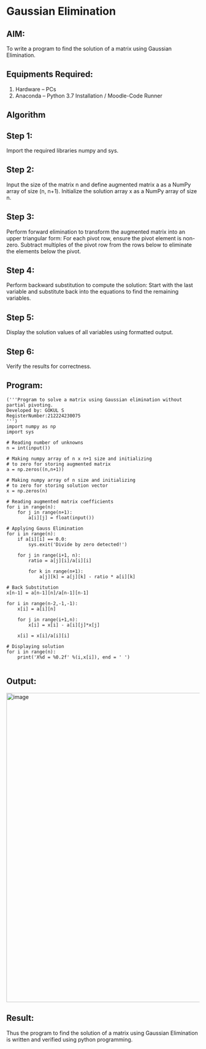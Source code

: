 # Gaussian Elimination

## AIM:
To write a program to find the solution of a matrix using Gaussian Elimination.

## Equipments Required:
1. Hardware – PCs
2. Anaconda – Python 3.7 Installation / Moodle-Code Runner

## Algorithm
## Step 1:
Import the required libraries numpy and sys.

## Step 2:
Input the size of the matrix n and define augmented matrix a as a NumPy array of size (n, n+1). Initialize the solution array x as a NumPy array of size n.

## Step 3:
Perform forward elimination to transform the augmented matrix into an upper triangular form:
For each pivot row, ensure the pivot element is non-zero.
Subtract multiples of the pivot row from the rows below to eliminate the elements below the pivot.

## Step 4:
Perform backward substitution to compute the solution:
Start with the last variable and substitute back into the equations to find the remaining variables.

## Step 5:
Display the solution values of all variables using formatted output.

## Step 6:
Verify the results for correctness.

## Program:
```
('''Program to solve a matrix using Gaussian elimination without partial pivoting.
Developed by: GOKUL S
RegisterNumber:212224230075 
''')
import numpy as np
import sys

# Reading number of unknowns
n = int(input())

# Making numpy array of n x n+1 size and initializing 
# to zero for storing augmented matrix
a = np.zeros((n,n+1))

# Making numpy array of n size and initializing 
# to zero for storing solution vector
x = np.zeros(n)

# Reading augmented matrix coefficients
for i in range(n):
    for j in range(n+1):
        a[i][j] = float(input())

# Applying Gauss Elimination
for i in range(n):
    if a[i][i] == 0.0:
        sys.exit('Divide by zero detected!')
        
    for j in range(i+1, n):
        ratio = a[j][i]/a[i][i]
        
        for k in range(n+1):
            a[j][k] = a[j][k] - ratio * a[i][k]

# Back Substitution
x[n-1] = a[n-1][n]/a[n-1][n-1]

for i in range(n-2,-1,-1):
    x[i] = a[i][n]
    
    for j in range(i+1,n):
        x[i] = x[i] - a[i][j]*x[j]
    
    x[i] = x[i]/a[i][i]

# Displaying solution
for i in range(n):
    print('X%d = %0.2f' %(i,x[i]), end = ' ')


```

## Output:
<img width="1207" height="807" alt="image" src="https://github.com/user-attachments/assets/706f03b5-0066-46d7-97e9-c4d13acf48d2" />



## Result:
Thus the program to find the solution of a matrix using Gaussian Elimination is written and verified using python programming.

